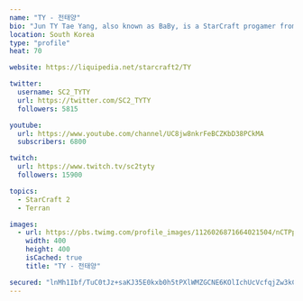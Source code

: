 ```yaml
---
name: "TY - 전태양"
bio: "Jun TY Tae Yang, also known as BaBy, is a StarCraft progamer from South Korea who is currently playing for Afreeca Freecs. He played his first StarCraft II official match during the hybrid 2011-2012 Proleague Season 2."
location: South Korea
type: "profile"
heat: 70

website: https://liquipedia.net/starcraft2/TY

twitter:
  username: SC2_TYTY
  url: https://twitter.com/SC2_TYTY
  followers: 5815

youtube:
  url: https://www.youtube.com/channel/UC8jw8nkrFeBCZKbD38PCkMA
  subscribers: 6800

twitch:
  url: https://www.twitch.tv/sc2tyty
  followers: 15900

topics:
  - StarCraft 2
  - Terran

images:
  - url: https://pbs.twimg.com/profile_images/1126026871664021504/nCTPpjuN_400x400.png
    width: 400
    height: 400
    isCached: true
    title: "TY - 전태양"

secured: "lnMh1Ibf/TuC0tJz+saKJ35E0kxb0h5tPXlWMZGCNE6KOlIchUcVcfqjZw3kC5tjp04GgLNk5wcsiRlyibfLyBTNANlzDPydopBDMkwRpZ838GtIqBY0VcoRdKZ8IW0y8Trq7rMdB/RywdkJJUACP2yq6MVqRrbez6aCsisUIPfJehgJXkZtqFzDn7KfOgXhRkHnzh4EMjVTsxG4M76ABsv9Xb0Wb+oPUEShKMzmh+C5S3JCXwQezz1sJAyt71/x0alcC69Gtqs0pcCerb9ZuGMKnYj3EWVy4biknryEwCKGNWjiXa48qZp3BWgagZnhcw/14ZRBwzPQUc4COCY5HANWX/9B9DUFr9iWHIYBvZTsN2wBOHCVKuEx+Hqv7o8ftSSWxJ42EIvDqpIE1l8mqvCunBC3gdQaijQFrYp5/dw=;VjOp1ymed3nHBaEkRFTSgQ=="
---
```


